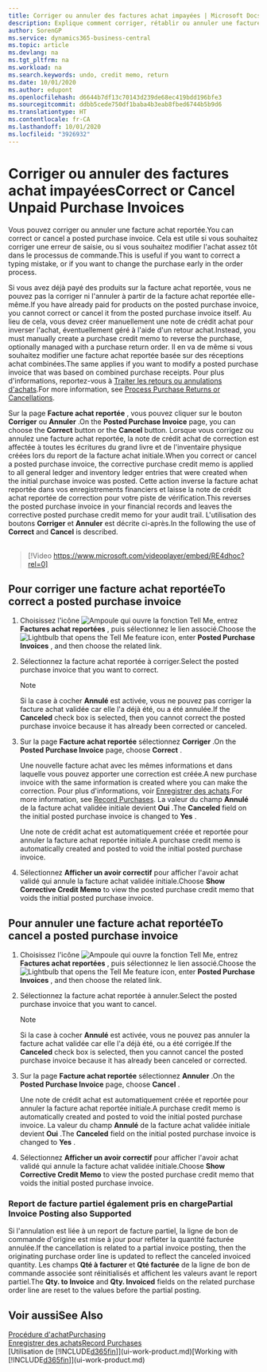 ```yaml
---
title: Corriger ou annuler des factures achat impayées | Microsoft Docs
description: Explique comment corriger, rétablir ou annuler une facture achat reportée et créer automatiquement une note de crédit achat.
author: SorenGP
ms.service: dynamics365-business-central
ms.topic: article
ms.devlang: na
ms.tgt_pltfrm: na
ms.workload: na
ms.search.keywords: undo, credit memo, return
ms.date: 10/01/2020
ms.author: edupont
ms.openlocfilehash: d6644b7df13c70143d239de68ec419bdd196bfe3
ms.sourcegitcommit: ddbb5cede750df1baba4b3eab8fbed6744b5b9d6
ms.translationtype: HT
ms.contentlocale: fr-CA
ms.lasthandoff: 10/01/2020
ms.locfileid: "3926932"
---
```

# <a name="correct-or-cancel-unpaid-purchase-invoices"></a><span data-ttu-id="11816-103">Corriger ou annuler des factures achat impayées</span><span class="sxs-lookup"><span data-stu-id="11816-103">Correct or Cancel Unpaid Purchase Invoices</span></span>

<span data-ttu-id="11816-104">Vous pouvez corriger ou annuler une facture achat reportée.</span><span class="sxs-lookup"><span data-stu-id="11816-104">You can correct or cancel a posted purchase invoice.</span></span> <span data-ttu-id="11816-105">Cela est utile si vous souhaitez corriger une erreur de saisie, ou si vous souhaitez modifier l'achat assez tôt dans le processus de commande.</span><span class="sxs-lookup"><span data-stu-id="11816-105">This is useful if you want to correct a typing mistake, or if you want to change the purchase early in the order process.</span></span>

<span data-ttu-id="11816-106">Si vous avez déjà payé des produits sur la facture achat reportée, vous ne pouvez pas la corriger ni l'annuler à partir de la facture achat reportée elle-même.</span><span class="sxs-lookup"><span data-stu-id="11816-106">If you have already paid for products on the posted purchase invoice, you cannot correct or cancel it from the posted purchase invoice itself.</span></span> <span data-ttu-id="11816-107">Au lieu de cela, vous devez créer manuellement une note de crédit achat pour inverser l'achat, éventuellement géré à l'aide d'un retour achat.</span><span class="sxs-lookup"><span data-stu-id="11816-107">Instead, you must manually create a purchase credit memo to reverse the purchase, optionally managed with a purchase return order.</span></span> <span data-ttu-id="11816-108">Il en va de même si vous souhaitez modifier une facture achat reportée basée sur des réceptions achat combinées.</span><span class="sxs-lookup"><span data-stu-id="11816-108">The same applies if you want to modify a posted purchase invoice that was based on combined purchase receipts.</span></span> <span data-ttu-id="11816-109">Pour plus d'informations, reportez-vous à [Traiter les retours ou annulations d'achats](purchasing-how-process-purchase-returns-cancellations.md).</span><span class="sxs-lookup"><span data-stu-id="11816-109">For more information, see [Process Purchase Returns or Cancellations](purchasing-how-process-purchase-returns-cancellations.md).</span></span>

<span data-ttu-id="11816-110">Sur la page **Facture achat reportée** , vous pouvez cliquer sur le bouton **Corriger** ou **Annuler** .</span><span class="sxs-lookup"><span data-stu-id="11816-110">On the **Posted Purchase Invoice** page, you can choose the **Correct** button or the **Cancel** button.</span></span> <span data-ttu-id="11816-111">Lorsque vous corrigez ou annulez une facture achat reportée, la note de crédit achat de correction est affectée à toutes les écritures du grand livre et de l'inventaire physique créées lors du report de la facture achat initiale.</span><span class="sxs-lookup"><span data-stu-id="11816-111">When you correct or cancel a posted purchase invoice, the corrective purchase credit memo is applied to all general ledger and inventory ledger entries that were created when the initial purchase invoice was posted.</span></span> <span data-ttu-id="11816-112">Cette action inverse la facture achat reportée dans vos enregistrements financiers et laisse la note de crédit achat reportée de correction pour votre piste de vérification.</span><span class="sxs-lookup"><span data-stu-id="11816-112">This reverses the posted purchase invoice in your financial records and leaves the corrective posted purchase credit memo for your audit trail.</span></span> <span data-ttu-id="11816-113">L'utilisation des boutons **Corriger** et **Annuler** est décrite ci-après.</span><span class="sxs-lookup"><span data-stu-id="11816-113">In the following the use of **Correct** and **Cancel** is described.</span></span>
<br><br>
> [!Video https://www.microsoft.com/videoplayer/embed/RE4dhoc?rel=0]

## <a name="to-correct-a-posted-purchase-invoice"></a><span data-ttu-id="11816-114">Pour corriger une facture achat reportée</span><span class="sxs-lookup"><span data-stu-id="11816-114">To correct a posted purchase invoice</span></span>
1. <span data-ttu-id="11816-115">Choisissez l'icône ![Ampoule qui ouvre la fonction Tell Me](media/ui-search/search_small.png "Dites-moi ce que vous voulez faire"), entrez **Factures achat reportées** , puis sélectionnez le lien associé.</span><span class="sxs-lookup"><span data-stu-id="11816-115">Choose the ![Lightbulb that opens the Tell Me feature](media/ui-search/search_small.png "Tell me what you want to do") icon, enter **Posted Purchase Invoices** , and then choose the related link.</span></span>  
2. <span data-ttu-id="11816-116">Sélectionnez la facture achat reportée à corriger.</span><span class="sxs-lookup"><span data-stu-id="11816-116">Select the posted purchase invoice that you want to correct.</span></span>  

    > [!NOTE]  
    >   <span data-ttu-id="11816-117">Si la case à cocher **Annulé** est activée, vous ne pouvez pas corriger la facture achat validée car elle l'a déjà été, ou a été annulée.</span><span class="sxs-lookup"><span data-stu-id="11816-117">If the **Canceled** check box is selected, then you cannot correct the posted purchase invoice because it has already been corrected or canceled.</span></span>
3. <span data-ttu-id="11816-118">Sur la page **Facture achat reportée** sélectionnez **Corriger** .</span><span class="sxs-lookup"><span data-stu-id="11816-118">On the **Posted Purchase Invoice** page, choose **Correct** .</span></span>

    <span data-ttu-id="11816-119">Une nouvelle facture achat avec les mêmes informations et dans laquelle vous pouvez apporter une correction est créée.</span><span class="sxs-lookup"><span data-stu-id="11816-119">A new purchase invoice with the same information is created where you can make the correction.</span></span> <span data-ttu-id="11816-120">Pour plus d'informations, voir [Enregistrer des achats](purchasing-how-record-purchases.md).</span><span class="sxs-lookup"><span data-stu-id="11816-120">For more information, see [Record Purchases](purchasing-how-record-purchases.md).</span></span> <span data-ttu-id="11816-121">La valeur du champ **Annulé** de la facture achat validée initiale devient **Oui** .</span><span class="sxs-lookup"><span data-stu-id="11816-121">The **Canceled** field on the initial posted purchase invoice is changed to **Yes** .</span></span>

    <span data-ttu-id="11816-122">Une note de crédit achat est automatiquement créée et reportée pour annuler la facture achat reportée initiale.</span><span class="sxs-lookup"><span data-stu-id="11816-122">A purchase credit memo is automatically created and posted to void the initial posted purchase invoice.</span></span>
4. <span data-ttu-id="11816-123">Sélectionnez **Afficher un avoir correctif** pour afficher l'avoir achat validé qui annule la facture achat validée initiale.</span><span class="sxs-lookup"><span data-stu-id="11816-123">Choose **Show Corrective Credit Memo** to view the posted purchase credit memo that voids the initial posted purchase invoice.</span></span>

## <a name="to-cancel-a-posted-purchase-invoice"></a><span data-ttu-id="11816-124">Pour annuler une facture achat reportée</span><span class="sxs-lookup"><span data-stu-id="11816-124">To cancel a posted purchase invoice</span></span>
1. <span data-ttu-id="11816-125">Choisissez l'icône ![Ampoule qui ouvre la fonction Tell Me](media/ui-search/search_small.png "Dites-moi ce que vous voulez faire"), entrez **Factures achat reportées** , puis sélectionnez le lien associé.</span><span class="sxs-lookup"><span data-stu-id="11816-125">Choose the ![Lightbulb that opens the Tell Me feature](media/ui-search/search_small.png "Tell me what you want to do") icon, enter **Posted Purchase Invoices** , and then choose the related link.</span></span>  
2. <span data-ttu-id="11816-126">Sélectionnez la facture achat reportée à annuler.</span><span class="sxs-lookup"><span data-stu-id="11816-126">Select the posted purchase invoice that you want to cancel.</span></span>

    > [!NOTE]  
    >   <span data-ttu-id="11816-127">Si la case à cocher **Annulé** est activée, vous ne pouvez pas annuler la facture achat validée car elle l'a déjà été, ou a été corrigée.</span><span class="sxs-lookup"><span data-stu-id="11816-127">If the **Canceled** check box is selected, then you cannot cancel the posted purchase invoice because it has already been canceled or corrected.</span></span>
3. <span data-ttu-id="11816-128">Sur la page **Facture achat reportée** sélectionnez **Annuler** .</span><span class="sxs-lookup"><span data-stu-id="11816-128">On the **Posted Purchase Invoice** page, choose **Cancel** .</span></span>

    <span data-ttu-id="11816-129">Une note de crédit achat est automatiquement créée et reportée pour annuler la facture achat reportée initiale.</span><span class="sxs-lookup"><span data-stu-id="11816-129">A purchase credit memo is automatically created and posted to void the initial posted purchase invoice.</span></span> <span data-ttu-id="11816-130">La valeur du champ **Annulé** de la facture achat validée initiale devient **Oui** .</span><span class="sxs-lookup"><span data-stu-id="11816-130">The **Canceled** field on the initial posted purchase invoice is changed to **Yes** .</span></span>
4. <span data-ttu-id="11816-131">Sélectionnez **Afficher un avoir correctif** pour afficher l'avoir achat validé qui annule la facture achat validée initiale.</span><span class="sxs-lookup"><span data-stu-id="11816-131">Choose **Show Corrective Credit Memo** to view the posted purchase credit memo that voids the initial posted purchase invoice.</span></span>

### <a name="partial-invoice-posting-also-supported"></a><span data-ttu-id="11816-132">Report de facture partiel également pris en charge</span><span class="sxs-lookup"><span data-stu-id="11816-132">Partial Invoice Posting also Supported</span></span>
<span data-ttu-id="11816-133">Si l'annulation est liée à un report de facture partiel, la ligne de bon de commande d'origine est mise à jour pour refléter la quantité facturée annulée.</span><span class="sxs-lookup"><span data-stu-id="11816-133">If the cancellation is related to a partial invoice posting, then the originating purchase order line is updated to reflect the canceled invoiced quantity.</span></span> <span data-ttu-id="11816-134">Les champs **Qté à facturer** et **Qté facturée** de la ligne de bon de commande associée sont réinitialisés et affichent les valeurs avant le report partiel.</span><span class="sxs-lookup"><span data-stu-id="11816-134">The **Qty. to Invoice** and **Qty. Invoiced** fields on the related purchase order line are reset to the values before the partial posting.</span></span>

## <a name="see-also"></a><span data-ttu-id="11816-135">Voir aussi</span><span class="sxs-lookup"><span data-stu-id="11816-135">See Also</span></span>
[<span data-ttu-id="11816-136">Procédure d'achat</span><span class="sxs-lookup"><span data-stu-id="11816-136">Purchasing</span></span>](purchasing-manage-purchasing.md)  
[<span data-ttu-id="11816-137">Enregistrer des achats</span><span class="sxs-lookup"><span data-stu-id="11816-137">Record Purchases</span></span>](purchasing-how-record-purchases.md)  
<span data-ttu-id="11816-138">[Utilisation de [!INCLUDE[d365fin](includes/d365fin_md.md)]](ui-work-product.md)</span><span class="sxs-lookup"><span data-stu-id="11816-138">[Working with [!INCLUDE[d365fin](includes/d365fin_md.md)]](ui-work-product.md)</span></span>
